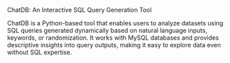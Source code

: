 ChatDB: An Interactive SQL Query Generation Tool

ChatDB is a Python-based tool that enables users to analyze datasets using SQL queries generated dynamically based on natural language inputs, keywords, or randomization. It works with MySQL databases and provides descriptive insights into query outputs, making it easy to explore data even without SQL expertise.


